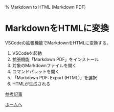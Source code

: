 % Markdown to HTML (Markdown PDF)

# MarkdownをHTMLに変換

VSCodeの拡張機能でMarkdownをHTMLに変換する。

1. VSCodeを起動
2. 拡張機能「Markdown PDF」をインストール
3. 対象のMarkdownファイルを開く
4. コマンドパレットを開く
5. 「Markdown PDF: Export (HTML)」を選択
6. HTMLが生成される

[参考記事](https://atmarkit.itmedia.co.jp/ait/articles/1804/27/news034.html)

[ホームへ](https://harunachan.com/)
